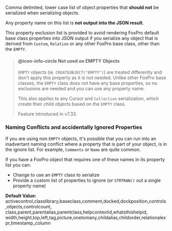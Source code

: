 ﻿Comma delimited, lower case list of object properties that **should not** be serialized when serializing objects.Any property name on this list is **not output into the JSON result**.This property exclusion list is provided to avoid rendering FoxPro default base class properties into JSON output if you serialize any object that is derived from `Custom`, `Relation` or any other FoxPro base class, other than the  `EMPTY`.> #### @icon-info-circle Not used on EMPTY Objects> `EMPTY` objects (ie. `CREATEOBJECT("EMPTY")`) are treated differently and don't apply this property as it is not needed. Unlike other FoxPro base classes, the `EMPTY` class does not have any base properties, so no exclusions are needed and you can use any property name.>> This also applies to any Cursor and `Collection` serialization, which create their child objects based on the `EMPTY` class.>> Feature introduced in v7.33.### Naming Conflicts and accidentally Ignored PropertiesIf you are using non `EMPTY` objects, it's possible that you can run into an inadvertant naming conflict where a property that is part of your object, is in the ignore list. For example, `Comments` or `Name` are quite common. If you have a FoxPro object that requires one of these names in its property list you can:* Change to use an `EMPTY` class to serialize* Provide a custom list of properties to ignore (or `STRTRAN()` out a single property name)**Default Value:**  activecontrol,classlibrary,baseclass,comment,docked,dockposition,controls,objects,controlcount,class,parent,parentalias,parentclass,helpcontextid,whatsthishelpid,width,height,top,left,tag,picture,onetomany,childalias,childorder,relationalexpr,timestamp_column